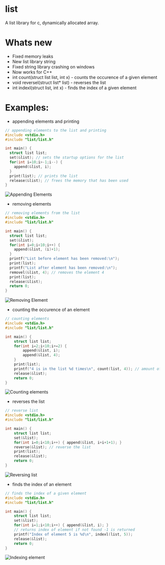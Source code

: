# list
A list library for c, dynamically allocated array.
# Whats new
* Fixed memory leaks
* New list library string
* Fixed string library crashing on windows
* Now works for C++
* int count(struct list list, int x) - counts the occurence of a given element
* void reversel(struct list* list) - reverses the list
* int indexl(struct list, int x) - finds the index of a given element
# Examples:
* appending elements and printing
```c
// appending elements to the list and printing
#include <stdio.h>
#include "list/list.h"

int main() {
  struct list list;
  set(&list); // sets the startup options for the list
  for(int i=10;i>-1;i--) {
    append(&list, i);
  }
  print(list); // prints the list
  release(&list); // frees the memory that has been used
}
```
![Appending Elements](https://cdn.discordapp.com/attachments/709031059593101413/824836009665101834/unknown.png)

* removing elements
```c
// removing elements from the list
#include <stdio.h>
#include "list/list.h"

int main() {
  struct list list;
  set(&list);
  for(int i=0;i<10;i++) {
    append(&list, (i)+1);
  }
  printf("List before element has been removed:\n");
  print(list);
  printf("List after element has been removed:\n");
  removel(&list, 4); // removes the element 4
  print(list);
  release(&list);
  return 0;
}
```
![Removing Element](https://cdn.discordapp.com/attachments/709031059593101413/824833948084731924/unknown.png)
* counting the occurence of an element
```c
// counting elements
#include <stdio.h>
#include "list/list.h"

int main() {
	struct list list;
	for(int i=2;i<10;i+=2) {
		append(&list, i);
		append(&list, 4);
	}
	print(list);
	printf("4 is in the list %d times\n", count(list, 4)); // amount of times 4 is in the list
	release(&list);
	return 0;
}
```
![Counting elements](https://cdn.discordapp.com/attachments/795649348364926986/830837631490457621/unknown.png)
* reverses the list
```c
// reverse list
#include <stdio.h>
#include "list/list.h"

int main() {
	struct list list;
	set(&list);
	for(int i=0;i<10;i++) { append(&list, i+i+1+1); }
	reverse(&list); // reverse the list
	print(list);
	release(&list);
	return 0;
}
```
![Reversing list](https://cdn.discordapp.com/attachments/795649348364926986/830837984801718291/unknown.png)
* finds the index of an element
```c
// finds the index of a given element
#include <stdio.h>
#include "list/list.h"

int main() {
	struct list list;
	set(&list);
	for(int i=1;i<10;i++) { append(&list, i); }
	// returns index of element if not found -1 is returned
	printf("Index of element 5 is %d\n", indexl(list, 5));
	release(&list);
	return 0;
}
```
![Indexing element](https://cdn.discordapp.com/attachments/795649348364926986/830836876964790332/unknown.png)
